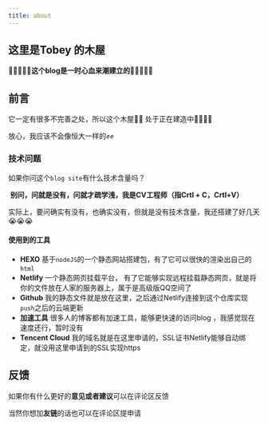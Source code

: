 ```yaml
---
title: about
---
```



## 这里是Tobey 的木屋



🎊🎊🎊🎉🎉**这个blog是一时心血来潮建立的**🎉🎉🎊🎊🎊





## 前言

它一定有很多不完善之处，所以这个木屋🏡🏡 处于正在建造中👷‍♂️👷‍♂️

放心，我应该不会像恒大一样的✊✊



### 技术问题

如果你问这个`blog site`有什么技术含量吗？

​		**别问，问就是没有，问就才疏学浅，我是CV工程师（指Crtl + C，Crtl+V）**

​		实际上，要问确实有没有，也确实没有，但就是没有技术含量，我还搭建了好几天😭😭😭



#### 使用到的工具

- **HEXO** 基于`nodeJS`的一个静态网站搭建包，有了它可以很快的渲染出自己的`html`
- **Netlify** 一个静态网页挂载平台， 有了它能够实现远程挂载静态网页，就是将你的文件放在人家的服务器上，属于是高级版QQ空间了
- **Github** 我的静态文件就是放在这里，之后通过Netlify连接到这个仓库实现`push`之后的云端更新
- **加速工具** 很多人的博客都有加速工具，能够更快速的访问blog ，我感觉现在速度还行，暂时没有
- **Tencent Cloud** 我的域名就是在这里申请的，SSL证书Netlify能够自动绑定，就没用这里申请到的SSL实现https







## 反馈

如果你有什么更好的**意见或者建议**可以在评论区反馈

当然你想加**友链**的话也可以在评论区提申请
